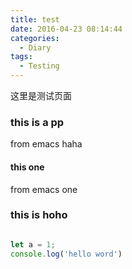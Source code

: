 ```yaml
---
title: test
date: 2016-04-23 08:14:44
categories:
  - Diary
tags:
  - Testing
---
```

	
这里是测试页面


### this is a pp
from emacs haha

#### this one
  from emacs one


### this is hoho


``` js

let a = 1;
console.log('hello word')


```
